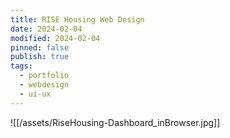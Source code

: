 ```yaml
---
title: RISE Housing Web Design
date: 2024-02-04
modified: 2024-02-04
pinned: false
publish: true
tags:
  - portfolio
  - webdesign
  - ui-ux
---
```


![[/assets/RiseHousing-Dashboard_inBrowser.jpg]]
